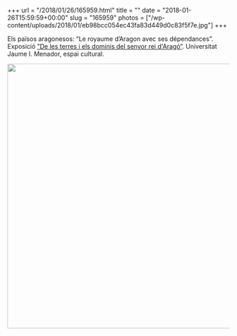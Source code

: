 +++
url = "/2018/01/26/165959.html"
title = ""
date = "2018-01-26T15:59:59+00:00"
slug = "165959"
photos = ["/wp-content/uploads/2018/01/eb98bcc054ec43fa83d449d0c83f5f7e.jpg"]
+++

Els països aragonesos: “Le royaume d’Aragon avec ses dépendances”. Exposició [”De les terres i els dominis del senyor rei d'Aragó”](http://www.uji.es/com/agenda/2017/12/21/exposicio-mapes/). Universitat Jaume I. Menador, espai cultural.

<img src="/wp-content/uploads/2018/01/eb98bcc054ec43fa83d449d0c83f5f7e.jpg" width="600" height="600" />
